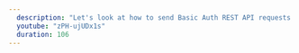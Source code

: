 ```yaml
---
  description: "Let's look at how to send Basic Auth REST API requests using Postman."
  youtube: "zPH-ujUDx1s"
  duration: 106
---
```

